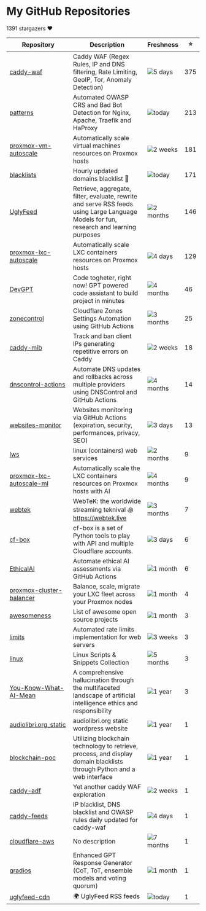 
# My GitHub Repositories

1391 stargazers ❤️

| Repository | Description | Freshness | ⭐️ |
|------------|-------------|-----------|----|
| [caddy-waf](https://github.com/fabriziosalmi/caddy-waf) | Caddy WAF (Regex Rules, IP and DNS filtering, Rate Limiting, GeoIP, Tor, Anomaly Detection) | ![5 days](https://img.shields.io/badge/5%20days-brightgreen?style=flat-square) | 375 |
| [patterns](https://github.com/fabriziosalmi/patterns) | Automated OWASP CRS and Bad Bot Detection for Nginx, Apache, Traefik and HaProxy | ![today](https://img.shields.io/badge/today-brightgreen?style=flat-square) | 213 |
| [proxmox-vm-autoscale](https://github.com/fabriziosalmi/proxmox-vm-autoscale) | Automatically scale virtual machines resources on Proxmox hosts | ![2 weeks](https://img.shields.io/badge/2%20weeks-yellow?style=flat-square) | 181 |
| [blacklists](https://github.com/fabriziosalmi/blacklists) | Hourly updated domains blacklist 🚫  | ![today](https://img.shields.io/badge/today-brightgreen?style=flat-square) | 171 |
| [UglyFeed](https://github.com/fabriziosalmi/UglyFeed) | Retrieve, aggregate, filter, evaluate, rewrite and serve RSS feeds using Large Language Models for fun, research and learning purposes | ![2 months](https://img.shields.io/badge/2%20months-orange?style=flat-square) | 146 |
| [proxmox-lxc-autoscale](https://github.com/fabriziosalmi/proxmox-lxc-autoscale) | Automatically scale LXC containers resources on Proxmox hosts | ![4 days](https://img.shields.io/badge/4%20days-brightgreen?style=flat-square) | 129 |
| [DevGPT](https://github.com/fabriziosalmi/DevGPT) | Code togheter, right now! GPT powered code assistant to build project in minutes | ![4 months](https://img.shields.io/badge/4%20months-orange?style=flat-square) | 46 |
| [zonecontrol](https://github.com/fabriziosalmi/zonecontrol) | Cloudflare Zones Settings Automation using GitHub Actions | ![3 months](https://img.shields.io/badge/3%20months-orange?style=flat-square) | 25 |
| [caddy-mib](https://github.com/fabriziosalmi/caddy-mib) | Track and ban client IPs generating repetitive errors on Caddy | ![2 weeks](https://img.shields.io/badge/2%20weeks-yellow?style=flat-square) | 18 |
| [dnscontrol-actions](https://github.com/fabriziosalmi/dnscontrol-actions) | Automate DNS updates and rollbacks across multiple providers using DNSControl and GitHub Actions | ![4 months](https://img.shields.io/badge/4%20months-orange?style=flat-square) | 14 |
| [websites-monitor](https://github.com/fabriziosalmi/websites-monitor) | Websites monitoring via GitHub Actions (expiration, security, performances, privacy, SEO) | ![3 days](https://img.shields.io/badge/3%20days-brightgreen?style=flat-square) | 13 |
| [lws](https://github.com/fabriziosalmi/lws) | linux (containers) web services | ![2 months](https://img.shields.io/badge/2%20months-orange?style=flat-square) | 9 |
| [proxmox-lxc-autoscale-ml](https://github.com/fabriziosalmi/proxmox-lxc-autoscale-ml) | Automatically scale the LXC containers resources on Proxmox hosts with AI | ![4 months](https://img.shields.io/badge/4%20months-orange?style=flat-square) | 9 |
| [webtek](https://github.com/fabriziosalmi/webtek) | WebTeK: the worldwide streaming teknival ꩜ https://webtek.live | ![3 months](https://img.shields.io/badge/3%20months-orange?style=flat-square) | 7 |
| [cf-box](https://github.com/fabriziosalmi/cf-box) | cf-box is a set of Python tools to play with API and multiple Cloudflare accounts. | ![3 days](https://img.shields.io/badge/3%20days-brightgreen?style=flat-square) | 6 |
| [EthicalAI](https://github.com/fabriziosalmi/EthicalAI) | Automate ethical AI assessments via GitHub Actions | ![1 month](https://img.shields.io/badge/1%20month-yellow?style=flat-square) | 6 |
| [proxmox-cluster-balancer](https://github.com/fabriziosalmi/proxmox-cluster-balancer) | Balance, scale, migrate your LXC fleet across your Proxmox nodes | ![1 month](https://img.shields.io/badge/1%20month-yellow?style=flat-square) | 4 |
| [awesomeness](https://github.com/fabriziosalmi/awesomeness) | List of awesome open source projects | ![1 month](https://img.shields.io/badge/1%20month-yellow?style=flat-square) | 3 |
| [limits](https://github.com/fabriziosalmi/limits) | Automated rate limits implementation for web servers | ![3 weeks](https://img.shields.io/badge/3%20weeks-yellow?style=flat-square) | 3 |
| [linux](https://github.com/fabriziosalmi/linux) | Linux Scripts & Snippets Collection | ![5 months](https://img.shields.io/badge/5%20months-orange?style=flat-square) | 3 |
| [You-Know-What-AI-Mean](https://github.com/fabriziosalmi/You-Know-What-AI-Mean) | A comprehensive hallucination through the multifaceted landscape of artificial intelligence ethics and responsibility | ![1 year](https://img.shields.io/badge/1%20year-orange?style=flat-square) | 3 |
| [audiolibri.org_static](https://github.com/fabriziosalmi/audiolibri.org_static) | audiolibri.org static wordpress website | ![1 year](https://img.shields.io/badge/1%20year-orange?style=flat-square) | 1 |
| [blockchain-poc](https://github.com/fabriziosalmi/blockchain-poc) | Utilizing blockchain technology to retrieve, process, and display domain blacklists through Python and a web interface | ![1 year](https://img.shields.io/badge/1%20year-orange?style=flat-square) | 1 |
| [caddy-adf](https://github.com/fabriziosalmi/caddy-adf) | Yet another caddy WAF exploration | ![2 weeks](https://img.shields.io/badge/2%20weeks-yellow?style=flat-square) | 1 |
| [caddy-feeds](https://github.com/fabriziosalmi/caddy-feeds) | IP blacklist, DNS blacklist and OWASP rules daily updated for caddy-waf | ![4 days](https://img.shields.io/badge/4%20days-brightgreen?style=flat-square) | 1 |
| [cloudflare-aws](https://github.com/fabriziosalmi/cloudflare-aws) | No description | ![7 months](https://img.shields.io/badge/7%20months-orange?style=flat-square) | 1 |
| [gradios](https://github.com/fabriziosalmi/gradios) | Enhanced GPT Response Generator (CoT, ToT, ensemble models and voting quorum) | ![1 month](https://img.shields.io/badge/1%20month-yellow?style=flat-square) | 1 |
| [uglyfeed-cdn](https://github.com/fabriziosalmi/uglyfeed-cdn) | 🌍 UglyFeed RSS feeds | ![today](https://img.shields.io/badge/today-brightgreen?style=flat-square) | 1 |

